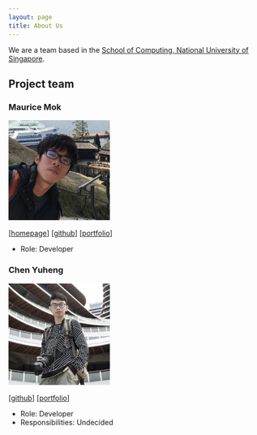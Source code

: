 ```yaml
---
layout: page
title: About Us
---
```


We are a team based in the [School of Computing, National University of Singapore](http://www.comp.nus.edu.sg).

## Project team

### Maurice Mok

<img src="images/Maurice2n97.png" width="200px">

[[homepage](https://github.com/Maurice2n97)]
[[github](https://github.com/Maurice2n97)]
[[portfolio](Maurice)]

* Role: Developer


### Chen Yuheng

<img src="images/skinnychenpi.png" width="200px">

[[github](http://github.com/skinnychenpi)]
[[portfolio](team/johndoe.md)]

* Role: Developer
* Responsibilities: Undecided

